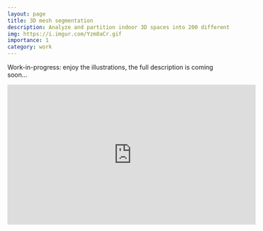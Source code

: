 ```yaml
---
layout: page
title: 3D mesh segmentation
description: Analyze and partition indoor 3D spaces into 200 different classes, using transformers!
img: https://i.imgur.com/Yzm8aCr.gif
importance: 1
category: work
---
```



Work-in-progress: enjoy the illustrations, the full description is coming soon...

<iframe width="560" height="315" src="https://www.youtube-nocookie.com/embed/jeo4xKYwoGc" title="YouTube video player" frameborder="0" allow="accelerometer; autoplay; clipboard-write; encrypted-media; gyroscope; picture-in-picture" allowfullscreen></iframe>